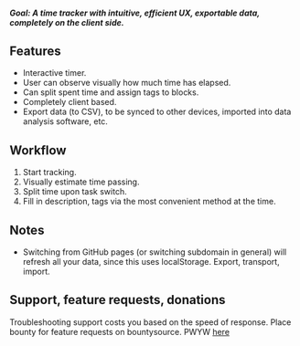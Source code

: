 ##### Goal: A time tracker with intuitive, efficient UX, exportable data, completely on the client side.

## Features
* Interactive timer.
* User can observe visually how much time has elapsed. 
* Can split spent time and assign tags to blocks.
* Completely client based.
* Export data (to CSV), to be synced to other devices, imported into data analysis software, etc. 

## Workflow
1. Start tracking.
2. Visually estimate time passing.
3. Split time upon task switch.
4. Fill in description, tags via the most convenient method at the time.

## Notes
* Switching from GitHub pages (or switching subdomain in general) will refresh all your data, since this uses localStorage. Export, transport, import.

## Support, feature requests, donations
Troubleshooting support costs you based on the speed of response.
Place bounty for feature requests on bountysource.
PWYW [here](http://snugghash.github.io/timeDiary/donate)
